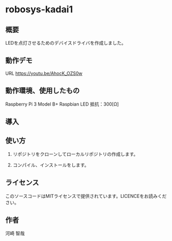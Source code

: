 # robosys-kadai1
## 概要
LEDを点灯させるためのデバイスドライバを作成しました。
## 動作デモ
URL  https://youtu.be/AhocK_OZS0w 

## 動作環境、使用したもの
Raspberry Pi 3 Model B+ 
Raspbian
LED
抵抗：300[Ω]

## 導入


## 使い方
1. リポジトリをクローンしてローカルリポジトリの作成します。

2. コンパイル、インストールをします。

## ライセンス
このソースコードはMITライセンスで提供されています。LICENCEをお読みください。

## 作者
河崎 智哉
